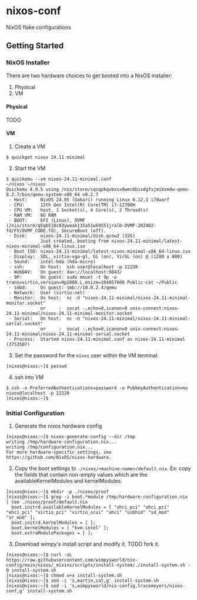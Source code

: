 # nixos-conf

NixOS flake configurations

## Getting Started 

### NixOS Installer

There are two hardware choices to get booted into a NixOS installer:
1. Physical
2. VM

#### Physical

TODO

#### VM

1. Create a VM
```
$ quickget nixos 24.11 minimal
```

2. Start the VM

```
$ quickemu --vm nixos-24.11-minimal.conf
~/nixos ~/nixos
Quickemu 4.9.5 using /nix/store/sqcqpkqvbxsx8wmc6bixdgfxjmibxmdw-qemu-8.2.7/bin/qemu-system-x86_64 v8.2.7
 - Host:     NixOS 24.05 (Uakari) running Linux 6.12.1 i7dwarf
 - CPU:      12th Gen Intel(R) Core(TM) i7-12700H 
 - CPU VM:   host, 1 Socket(s), 4 Core(s), 2 Thread(s)
 - RAM VM:   8G RAM
 - BOOT:     EFI (Linux), OVMF (/nix/store/q5qb5j8c03ywaak115a51wk9551jralb-OVMF-202402-fd/FV/OVMF_CODE.fd), SecureBoot (off).
 - Disk:     nixos-24.11-minimal/disk.qcow2 (32G)
             Just created, booting from nixos-24.11-minimal/latest-nixos-minimal-x86_64-linux.iso
 - Boot ISO: nixos-24.11-minimal/latest-nixos-minimal-x86_64-linux.iso
 - Display:  SDL, virtio-vga-gl, GL (on), VirGL (on) @ (1280 x 800)
 - Sound:    intel-hda (hda-micro)
 - ssh:      On host:  ssh user@localhost -p 22220
 - WebDAV:   On guest: dav://localhost:9843/
 - 9P:       On guest: sudo mount -t 9p -o trans=virtio,version=9p2000.L,msize=104857600 Public-cat ~/Public
 - smbd:     On guest: smb://10.0.2.4/qemu
 - Network:  User (virtio-net)
 - Monitor:  On host:  nc -U "nixos-24.11-minimal/nixos-24.11-minimal-monitor.socket"
             or     :  socat -,echo=0,icanon=0 unix-connect:nixos-24.11-minimal/nixos-24.11-minimal-monitor.socket
 - Serial:   On host:  nc -U "nixos-24.11-minimal/nixos-24.11-minimal-serial.socket"
             or     :  socat -,echo=0,icanon=0 unix-connect:nixos-24.11-minimal/nixos-24.11-minimal-serial.socket
 - Process:  Started nixos-24.11-minimal.conf as nixos-24.11-minimal (3753507)
```

3. Set the password for the `nixos` user within the VM terminal.

```
[nixos@nixos:~]$ passwd
```

4. ssh into VM

```
$ ssh -o PreferredAuthentications=password -o PubkeyAuthentication=no nixos@localhost -p 22220
[nixos@nixos:~]$
```

### Initial Configuration

1. Generate the nixos hardware config

```
[nixos@nixos:~]$ nixos-generate-config --dir /tmp
writing /tmp/hardware-configuration.nix...
writing /tmp/configuration.nix...
For more hardware-specific settings, see https://github.com/NixOS/nixos-hardware.
```

2. Copy the boot settings to `./nixos/<machine-name>/default.nix`. Ex: copy the fields that contain non-empty values which are the availableKernelModules and kernelModules.

```
[nixos@nixos:~]$ mkdir -p ./nixos/proof
[nixos@nixos:~]$ grep -i boot.*module /tmp/hardware-configuration.nix | tee ./nixos/proof/default.nix
  boot.initrd.availableKernelModules = [ "xhci_pci" "ohci_pci" "ehci_pci" "virtio_pci" "virtio_scsi" "ahci" "usbhid" "sd_mod" "sr_mod" ];
  boot.initrd.kernelModules = [ ];
  boot.kernelModules = [ "kvm-intel" ];
  boot.extraModulePackages = [ ];
```

3. Download wimpy's install script and modify it. TODO fork it.

```
[nixos@nixos:~]$ curl -sL https://raw.githubusercontent.com/wimpysworld/nix-config/main/nixos/_mixins/scripts/install-system/./install-system.sh -O install-system.sh
[nixos@nixos:~]$ chmod u+x install-system.sh 
[nixos@nixos:~]$ sed -i 's,martin,cat,g' install-system.sh 
[nixos@nixos:~]$ sed -i 's,wimpysworld/nix-config,tracemeyers/nixos-conf,g' install-system.sh 
```
